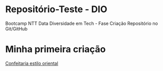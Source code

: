 # Repositório-Teste - DIO
Bootcamp NTT Data Diversidade em Tech - Fase Criação Repositório no Git/GitHub 

# Minha primeira criação
[Confeitaria estilo oriental](https://www.spongecake.com.br/)
